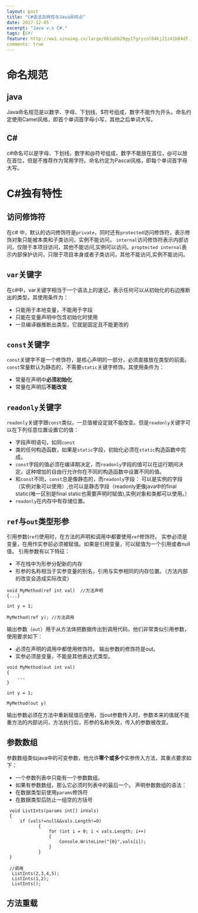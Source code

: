 ```yaml
---
layout: post
title: "C#语法及特性与Java异同点"
date: 2017-12-05
excerpt: "Java v.s C#."
tags: [C#]
feature: http://ww1.sinaimg.cn/large/6b1abb29gy1fgryzol04kj21z41b84df.jpg
comments: true
---
```

# 命名规范
## java
Java命名规范是以数字、字母、下划线、$符号组成，数字不能作为开头。命名约定使用Camel风格，即首个单词首字母小写，其他之后单词大写。
## C\#
c\#命名可以是字母、下划线，数字和@符号组成，数字不能放在首位，@可以放在首位，但是不推荐作为常用字符。命名约定为Pascal风格，即每个单词首字母大写。
# C\#独有特性
## 访问修饰符
在c\# 中，默认的访问修饰符是`private`，同时还有`protected`访问修饰符，表示修饰对象只能被本类和子类访问，实例不能访问， `internal`访问修饰符表示内部访问，仅限于本项目访问，其他不能访问,实例可以访问。`proptected internal`表示内部保护访问，只限于项目本身或者子类访问，其他不能访问,实例不能访问。
## `var`关键字
在c\#中，var关键字相当于一个语法上的速记，表示任何可以从初始化的右边推断出的类型。其使用条件为：
* 只能用于本地变量，不能用于字段
* 只能在变量声明中包含初始化时使用
* 一旦编译器推断出类型，它就是固定且不能更改的
## `const`关键字
`const`关键字不是一个修饰符，是核心声明的一部分，必须直接放在类型的前面。`const`常量默认为静态的，不需要`static`关键字修饰。其使用条件为：
* 常量在声明中**必须初始化**
* 常量在声明后**不能改变**
## `readonly`关键字
`readonly`关键字跟`const`类似，一旦值被设定就不能改变。但是`readonly`关键字可以在下列任意位置设置它的值：
* 字段声明语句，如同`const`
* 类的任何构造函数，如果是`static`字段，初始化必须在`static`构造函数中完成。
* `const`字段的值必须在编译期决定，而`readonly`字段的值可以在运行期间决定。这种增加的自由行允许你在不同的构造函数中设置不同的值。
* 和`const`不同，`const`总是像静态的，而`readonly`字段： 可以是实例的字段（实例对象可以使用）,也可以是静态字段（readonly更像java中的final static(唯一区别是final static也需要声明时赋值),实例对象和类都可以使用。）
* `readonly`在内存中有存储位置。

## `ref`与`out`类型形参
引用参数(`ref`)使用时，在方法的声明和调用中都要使用`ref`修饰符。
实参必须是变量，在用作实参前必须被赋值。如果是引用变量，可以赋值为一个引用或者null值。
引用参数有以下特征：
* 不在栈中为形参分配新的内存
* 形参的名称相当于实参变量的别名，引用与实参相同的内存位置。（方法内部的改变会造成实际改变）

```
void MyMethod(ref int val)  //方法声明
{...}

int y = 1;

MyMethod(ref y); //方法调用
```

输出参数（`out`）用于从方法体把数据传出到调用代码，他们非常类似引用参数，使用要求如下：
* 必须在声明的调用中都使用修饰符。 输出参数的修饰符是out。
* 实参必须是变量，不能是其他表达式类型。

```
void MyMethod(out int val)
{
    ...
}

int y = 1;

MyMethod(out y)
```

输出参数必须在方法中重新赋值后使用，当out参数传入时，参数本来的值就不能重方法的内部访问，方法执行后，形参的名称失效，传入的参数被改变。
## 参数数组
参数数组类似java中的可变参数，他允许**零个或多个**实参传入方法，其重点要求如下：
* 一个参数列表中只能有一个参数数组。
* 如果有参数数组，那么它必须时列表中的最后一个。
声明参数数组的语法：
* 在数据类型前使用`params`修饰符
* 在数据类型后防止一组空的方括号

```
 void ListInts(params int[] inVals)
 {
     if (vals!=null&&vals.Length!=0)
            {
                for (int i = 0; i < vals.Length; i++)
                {
                    Console.WriteLine("{0}",vals[i]);
                }
            }
 }

 //调用
  ListInts(2,3,4,5);
  ListInts(1,2);
  ListInts();
```

## 方法重载



